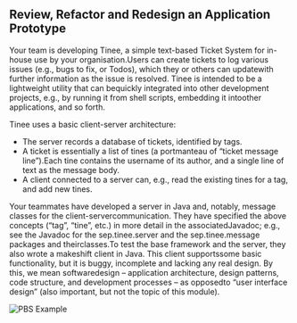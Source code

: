 ## Review, Refactor and Redesign an Application Prototype

Your team is developing Tinee, a simple text-based Ticket System for in-house use by your organisation.Users can create tickets to log various issues (e.g., bugs to fix, or Todos), which they or others can updatewith further information as the issue is resolved. Tinee is intended to be a lightweight utility that can bequickly integrated into other development projects, e.g., by running it from shell scripts, embedding it intoother applications, and so forth.

Tinee uses a basic client-server architecture:
* The server records a database of tickets, identified by tags.
* A ticket is essentially a list of tines (a portmanteau of “ticket message line”).Each tine contains the username of its author, and a single line of text as the message body.
* A client connected to a server can, e.g., read the existing tines for a tag, and add new tines.

Your teammates have developed a server in Java and, notably, message classes for the client-servercommunication. They have specified the above concepts (“tag”, “tine”, etc.) in more detail in the associatedJavadoc; e.g., see the Javadoc for the sep.tinee.server and the sep.tinee.message packages and theirclasses.To test the base framework and the server, they also wrote a makeshift client in Java. This client supportssome basic functionality, but it is buggy, incomplete and lacking any real design. By this, we mean softwaredesign – application architecture, design patterns, code structure, and development processes – as opposedto “user interface design” (also important, but not the topic of this module).

![PBS Example](Donso.jpg) 
